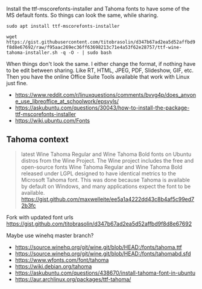 Install the ttf-mscorefonts-installer and Tahoma fonts to have some of the MS default fonts. So things can look the same, while sharing. 

`sudo apt install ttf-mscorefonts-installer`

`wget https://gist.githubusercontent.com/titobrasolin/d347b67ad2ea5d52affbd9f8d8e67692/raw/f95aac269ec36ff63698213c71e4a53f62e28757/ttf-wine-tahoma-installer.sh -q -O - | sudo bash`


When things don't look the same. I either change the format, if nothing have to be edit between sharing. Like RT, HTML, JPEG, PDF, Slideshow, GIF, etc. Then you have the online Office Suite Tools available that work with Linux just fine.

- https://www.reddit.com/r/linuxquestions/comments/bvvg4p/does_anyone_use_libreoffice_at_schoolwork/epsvyls/
- https://askubuntu.com/questions/30043/how-to-install-the-package-ttf-mscorefonts-installer
- https://wiki.ubuntu.com/Fonts

## Tahoma context

>latest Wine Tahoma Regular and Wine Tahoma Bold fonts on Ubuntu distros from the Wine Project. The Wine project includes the free and open-source fonts Wine Tahoma Regular and Wine Tahoma Bold released under LGPL designed to have identical metrics to the Microsoft Tahoma font. This was done because Tahoma is available by default on Windows, and many applications expect the font to be available. https://gist.github.com/maxwelleite/ee5a1a4222dd43c8b4af5c99ed72b3fc

Fork with updated font urls https://gist.github.com/titobrasolin/d347b67ad2ea5d52affbd9f8d8e67692

Maybe use winehq master branch?

- https://source.winehq.org/git/wine.git/blob/HEAD:/fonts/tahoma.ttf
- https://source.winehq.org/git/wine.git/blob/HEAD:/fonts/tahomabd.sfd
- https://www.wfonts.com/font/tahoma
- https://wiki.debian.org/tahoma
- https://askubuntu.com/questions/438670/install-tahoma-font-in-ubuntu
- https://aur.archlinux.org/packages/ttf-tahoma/
